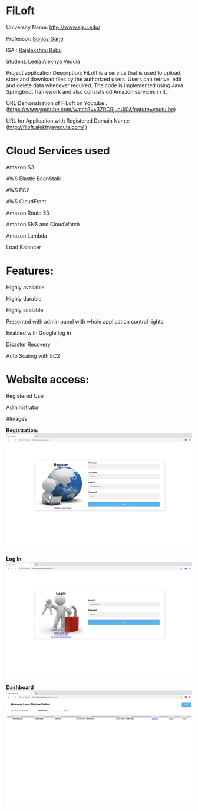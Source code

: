 # FiLoft

University Name: http://www.sjsu.edu/

Professor: [Sanjay Garje](https://www.linkedin.com/in/sanjaygarje/)

ISA : [Rajalakshmi Babu](https://www.linkedin.com/in/rajalakshmib/)

Student: [Leela Alekhya Vedula](https://www.linkedin.com/in/leela-alekhya-vedula-79013a174/)


Project application Description: FiLoft is a service that is used to upload, store and download files by the authorized users.
Users can retrive, edit and delete data whenever required. The code is implemented using Java Springboot framework and also consists 
od Amazon services in it.

URL Demonstration of FiLoft on Youtube : (https://www.youtube.com/watch?v=3ZRC9jucUj0&feature=youtu.be)

URL for Application with Registered Domain Name: (http://filoft.alekhyavedula.com/ )


# Cloud Services used 

Amazon S3 

AWS Elastic BeanStalk 

AWS EC2

AWS CloudFront 

Amazon Route 53 

Amazon SNS and CloudWatch 

Amazon Lambda 

Load Balancer 

# Features: 

Highly available 

Highly durable 

Highly scalable 

Presented with admin panel with whole application control rights. 

Enabled with Google log in 

Disaster Recovery 

Auto Scaling with EC2 

# Website access: 

Registered User 

Administrator 


#Images

**Registration**:
![alt text](https://github.com/alekhyaved/FiLoft/blob/master/src/main/webapp/resources/images/register_screenshot.png)

**Log In**
![alt text](https://github.com/alekhyaved/FiLoft/blob/master/src/main/webapp/resources/images/login_screenshot.png)

**Dashboard**
![alt text](https://github.com/alekhyaved/FiLoft/blob/master/src/main/webapp/resources/images/Dashboard_screenshot.png)
